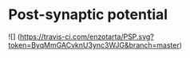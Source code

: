 # Post-synaptic potential
![] (https://travis-ci.com/enzotarta/PSP.svg?token=ByqMmGACvknU3ync3WJG&branch=master)
